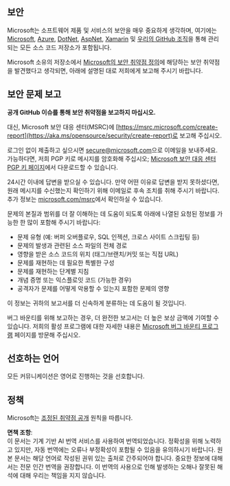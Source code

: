 ## 보안

Microsoft는 소프트웨어 제품 및 서비스의 보안을 매우 중요하게 생각하며, 여기에는 [Microsoft](https://github.com/Microsoft), [Azure](https://github.com/Azure), [DotNet](https://github.com/dotnet), [AspNet](https://github.com/aspnet), [Xamarin](https://github.com/xamarin) 및 [우리의 GitHub 조직](https://opensource.microsoft.com/)을 통해 관리되는 모든 소스 코드 저장소가 포함됩니다.

Microsoft 소유의 저장소에서 [Microsoft의 보안 취약점 정의](https://aka.ms/opensource/security/definition)에 해당하는 보안 취약점을 발견했다고 생각되면, 아래에 설명된 대로 저희에게 보고해 주시기 바랍니다.

## 보안 문제 보고

**공개 GitHub 이슈를 통해 보안 취약점을 보고하지 마십시오.**

대신, Microsoft 보안 대응 센터(MSRC)에 [https://msrc.microsoft.com/create-report](https://aka.ms/opensource/security/create-report)로 보고해 주십시오.

로그인 없이 제출하고 싶으시면 [secure@microsoft.com](mailto:secure@microsoft.com)으로 이메일을 보내주세요. 가능하다면, 저희 PGP 키로 메시지를 암호화해 주십시오; [Microsoft 보안 대응 센터 PGP 키 페이지](https://aka.ms/opensource/security/pgpkey)에서 다운로드할 수 있습니다.

24시간 이내에 답변을 받으실 수 있습니다. 만약 어떤 이유로 답변을 받지 못하셨다면, 원래 메시지를 수신했는지 확인하기 위해 이메일로 후속 조치를 취해 주시기 바랍니다. 추가 정보는 [microsoft.com/msrc](https://aka.ms/opensource/security/msrc)에서 확인하실 수 있습니다.

문제의 본질과 범위를 더 잘 이해하는 데 도움이 되도록 아래에 나열된 요청된 정보를 가능한 한 많이 포함해 주시기 바랍니다:

  * 문제 유형 (예: 버퍼 오버플로우, SQL 인젝션, 크로스 사이트 스크립팅 등)
  * 문제의 발생과 관련된 소스 파일의 전체 경로
  * 영향을 받은 소스 코드의 위치 (태그/브랜치/커밋 또는 직접 URL)
  * 문제를 재현하는 데 필요한 특별한 구성
  * 문제를 재현하는 단계별 지침
  * 개념 증명 또는 익스플로잇 코드 (가능한 경우)
  * 공격자가 문제를 어떻게 악용할 수 있는지 포함한 문제의 영향

이 정보는 귀하의 보고서를 더 신속하게 분류하는 데 도움이 될 것입니다.

버그 바운티를 위해 보고하는 경우, 더 완전한 보고서는 더 높은 보상 금액에 기여할 수 있습니다. 저희의 활성 프로그램에 대한 자세한 내용은 [Microsoft 버그 바운티 프로그램](https://aka.ms/opensource/security/bounty) 페이지를 방문해 주십시오.

## 선호하는 언어

모든 커뮤니케이션은 영어로 진행하는 것을 선호합니다.

## 정책

Microsoft는 [조정된 취약점 공개](https://aka.ms/opensource/security/cvd) 원칙을 따릅니다.

**면책 조항**:  
이 문서는 기계 기반 AI 번역 서비스를 사용하여 번역되었습니다. 정확성을 위해 노력하고 있지만, 자동 번역에는 오류나 부정확성이 포함될 수 있음을 유의하시기 바랍니다. 원본 문서는 해당 언어로 작성된 권위 있는 출처로 간주되어야 합니다. 중요한 정보에 대해서는 전문 인간 번역을 권장합니다. 이 번역의 사용으로 인해 발생하는 오해나 잘못된 해석에 대해 우리는 책임을 지지 않습니다.